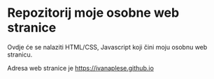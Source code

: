 # Repozitorij moje osobne web stranice

Ovdje će se nalaziti HTML/CSS, Javascript koji čini moju osobnu web stranicu.

Adresa web stranice je https://ivanaplese.github.io

